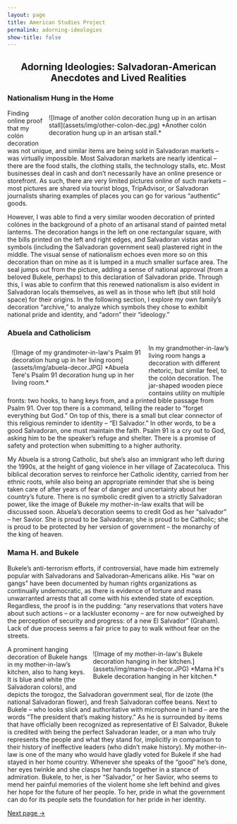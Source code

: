```yaml
---
layout: page
title: American Studies Project
permalink: adorning-ideologies
show-title: false
---
```

<h2 style="text-align:center;">Adorning Ideologies: Salvadoran-American Anecdotes and Lived Realities</h2>

<h3 style="text-align:left;">Nationalism Hung in the Home</h3>

<span style="float: right; width: 400px; margin: 10px;">
![Image of another colón decoration hung up in an artisan stall](assets/img/other-colon-dec.jpg)
*Another colón decoration hung up in an artisan stall.*
</span>
<p>Finding online proof that my colón decoration was not unique, and similar items are being sold in Salvadoran markets – was virtually impossible. Most Salvadoran markets are nearly identical – there are the food stalls, the clothing stalls, the technology stalls, etc. Most businesses deal in cash and don’t necessarily have an online presence or storefront. As such, there are very limited pictures online of such markets – most pictures are shared via tourist blogs, TripAdvisor, or Salvadoran journalists sharing examples of places you can go for various “authentic” goods.</p>

<p>However, I was able to find a very similar wooden decoration of printed colónes in the background of a photo of an artisanal stand of painted metal lanterns. The decoration hangs in the left on one rectangular square, with the bills printed on the left and right edges, and Salvadoran vistas and symbols (including the Salvadoran government seal) plastered right in the middle. The visual sense of nationalism echoes even more so on this decoration than on mine as it is lumped in a much smaller surface area. The seal jumps out from the picture, adding a sense of national approval (from a beloved Bukele, perhaps) to this declaration of Salvadoran pride. Through this, I was able to confirm that this renewed nationalism is also evident in Salvadoran locals themselves, as well as in those who left (but still hold space) for their origins. In the following section, I explore my own family’s decoration “archive,” to analyze which symbols they chose to exhibit national pride and identity, and “adorn” their “ideology.”</p>

<h3 style="text-align:left;">Abuela and Catholicism</h3>

<span style="float: left; width: 300px; margin: 10px;">
![Image of my grandmoter-in-law's Psalm 91 decoration hung up in her living room](assets/img/abuela-decor.JPG)
*Abuela Tere's Psalm 91 decoration hung up in her living room.*
</span>
<p>In my grandmother-in-law’s living room hangs a decoration with different rhetoric, but similar feel, to the colón decoration. The jar-shaped wooden piece contains utility on multiple fronts: two hooks, to hang keys from, and a printed bible passage from Psalm 91. Over top there is a command, telling the reader to “forget everything but God.” On top of this, there is a small but clear connector of this religious reminder to identity – “El Salvador.” In other words, to be a good Salvadoran, one must maintain the faith. Psalm 91 is a cry out to God, asking him to be the speaker’s refuge and shelter. There is a promise of safety and protection when submitting to a higher authority. </p>

<p>My Abuela is a strong Catholic, but she’s also an immigrant who left during the 1990s, at the height of gang violence in her village of Zacatecoluca. This biblical decoration serves to reinforce her Catholic identity, carried from her ethnic roots, while also being an appropriate reminder that she is being taken care of after years of fear of danger and uncertainty about her country’s future. There is no symbolic credit given to a strictly Salvadoran power, like the image of Bukele my mother-in-law exalts that will be discussed soon. Abuela’s decoration seems to credit God as her “salvador” – her Savior. She is proud to be Salvadoran; she is proud to be Catholic; she is proud to be protected by her version of government – the monarchy of the king of heaven. </p>

<h3 style="text-align:left;">Mama H. and Bukele</h3>

<p>Bukele’s anti-terrorism efforts, if controversial, have made him extremely popular with Salvadorans and Salvadoran-Americans alike. His “war on gangs” have been documented by human rights organizations as continually undemocratic, as there is evidence of torture and mass unwarranted arrests that all come with his extended state of exception. Regardless, the proof is in the pudding: “any reservations that voters have about such actions – or a lackluster economy – are for now outweighed by the perception of security and progress: of a new El Salvador” (Graham). Lack of due process seems a fair price to pay to walk without fear on the streets. </p>

<span style="float: right; width: 300px; margin: 10px;">
![Image of my mother-in-law's Bukele decoration hanging in her kitchen.](assets/img/mama-h-decor.JPG)
*Mama H's Bukele decoration hanging in her kitchen.*
</span>
<p>A prominent hanging decoration of Bukele hangs in my mother-in-law’s kitchen, also to hang keys. It is blue and white (the Salvadoran colors), and depicts the torogoz, the Salvadoran government seal, flor de izote (the national Salvadoran flower), and fresh Salvadoran coffee beans. Next to Bukele – who looks slick and authoritative with microphone in hand – are the words “The president that’s making history.” As he is surrounded by items that have officially been recognized as representative of El Salvador, Bukele is credited with being the perfect Salvadoran leader, or a man who truly represents the people and what they stand for, implicitly in comparison to their history of ineffective leaders (who didn’t make history). My mother-in-law is one of the many who would have gladly voted for Bukele if she had stayed in her home country. Whenever she speaks of the “good” he’s done, her eyes twinkle and she clasps her hands together in a stance of admiration. Bukele, to her, is her “Salvador,” or her Savior, who seems to mend her painful memories of the violent home she left behind and gives her hope for the future of her people. To her, pride in what the government can do for its people sets the foundation for her pride in her identity.</p>

[Next page →](conclusion.html)
